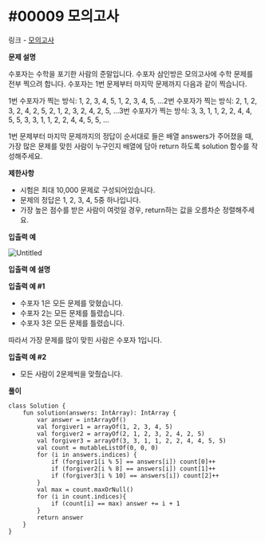 # #00009 모의고사

링크 -  [모의고사](https://school.programmers.co.kr/learn/courses/30/lessons/42840)

**문제 설명**

수포자는 수학을 포기한 사람의 준말입니다. 수포자 삼인방은 모의고사에 수학 문제를 전부 찍으려 합니다. 수포자는 1번 문제부터 마지막 문제까지 다음과 같이 찍습니다.

1번 수포자가 찍는 방식: 1, 2, 3, 4, 5, 1, 2, 3, 4, 5, ...2번 수포자가 찍는 방식: 2, 1, 2, 3, 2, 4, 2, 5, 2, 1, 2, 3, 2, 4, 2, 5, ...3번 수포자가 찍는 방식: 3, 3, 1, 1, 2, 2, 4, 4, 5, 5, 3, 3, 1, 1, 2, 2, 4, 4, 5, 5, ...

1번 문제부터 마지막 문제까지의 정답이 순서대로 들은 배열 answers가 주어졌을 때, 가장 많은 문제를 맞힌 사람이 누구인지 배열에 담아 return 하도록 solution 함수를 작성해주세요.

****제한사항****

- 시험은 최대 10,000 문제로 구성되어있습니다.
- 문제의 정답은 1, 2, 3, 4, 5중 하나입니다.
- 가장 높은 점수를 받은 사람이 여럿일 경우, return하는 값을 오름차순 정렬해주세요.

****입출력 예****

![Untitled](https://user-images.githubusercontent.com/105714784/213895841-be60614d-8c5d-4d59-a41c-42d56386c32a.png)

****입출력 예 설명****

**입출력 예 #1**

- 수포자 1은 모든 문제를 맞혔습니다.
- 수포자 2는 모든 문제를 틀렸습니다.
- 수포자 3은 모든 문제를 틀렸습니다.

따라서 가장 문제를 많이 맞힌 사람은 수포자 1입니다.

**입출력 예 #2**

- 모든 사람이 2문제씩을 맞췄습니다.

**풀이**

```
class Solution {
    fun solution(answers: IntArray): IntArray {
        var answer = intArrayOf()
        val forgiver1 = arrayOf(1, 2, 3, 4, 5)
        val forgiver2 = arrayOf(2, 1, 2, 3, 2, 4, 2, 5)
        val forgiver3 = arrayOf(3, 3, 1, 1, 2, 2, 4, 4, 5, 5)
        val count = mutableListOf(0, 0, 0)
        for (i in answers.indices) {
            if (forgiver1[i % 5] == answers[i]) count[0]++
            if (forgiver2[i % 8] == answers[i]) count[1]++
            if (forgiver3[i % 10] == answers[i]) count[2]++
        }
        val max = count.maxOrNull()
        for (i in count.indices){
            if (count[i] == max) answer += i + 1
        }
        return answer
    }
}
```

